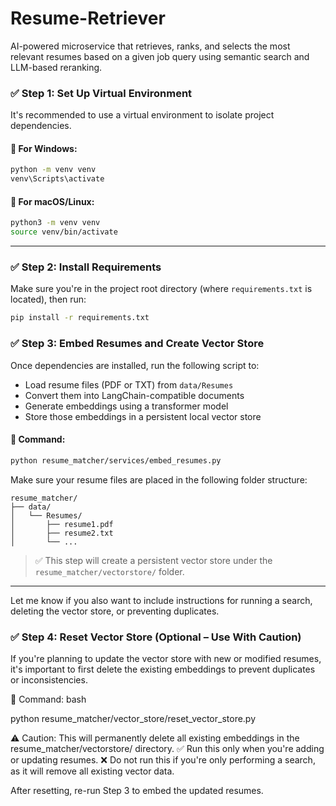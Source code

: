 # Resume-Retriever
AI-powered microservice that retrieves, ranks, and selects the most relevant resumes based on a given job query using semantic search and LLM-based reranking.


### ✅ Step 1: Set Up Virtual Environment

It's recommended to use a virtual environment to isolate project dependencies.

#### 🔹 For Windows:

```bash
python -m venv venv
venv\Scripts\activate
```

#### 🔹 For macOS/Linux:

```bash
python3 -m venv venv
source venv/bin/activate
```

---

### ✅ Step 2: Install Requirements

Make sure you're in the project root directory (where `requirements.txt` is located), then run:

```bash
pip install -r requirements.txt
```

### ✅ Step 3: Embed Resumes and Create Vector Store

Once dependencies are installed, run the following script to:

* Load resume files (PDF or TXT) from `data/Resumes`
* Convert them into LangChain-compatible documents
* Generate embeddings using a transformer model
* Store those embeddings in a persistent local vector store

#### 🔹 Command:

```bash
python resume_matcher/services/embed_resumes.py
```

Make sure your resume files are placed in the following folder structure:

```
resume_matcher/
├── data/
│   └── Resumes/
│       ├── resume1.pdf
│       ├── resume2.txt
│       └── ...
```

> ✅ This step will create a persistent vector store under the `resume_matcher/vectorstore/` folder.

---

Let me know if you also want to include instructions for running a search, deleting the vector store, or preventing duplicates.


### ✅ Step 4: Reset Vector Store (Optional – Use With Caution)
If you're planning to update the vector store with new or modified resumes, it's important to first delete the existing embeddings to prevent duplicates or inconsistencies.

🔹 Command:
bash

python resume_matcher/vector_store/reset_vector_store.py

⚠️ Caution: This will permanently delete all existing embeddings in the resume_matcher/vectorstore/ directory.
✅ Run this only when you're adding or updating resumes.
❌ Do not run this if you're only performing a search, as it will remove all existing vector data.

After resetting, re-run Step 3 to embed the updated resumes.



